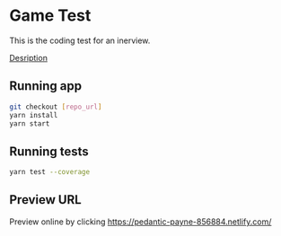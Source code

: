 # Game Test

This is the coding test for an inerview.

[Desription](./GamePoints_-_challenge.pdf)

## Running app

```bash
git checkout [repo_url]
yarn install
yarn start
```

## Running tests

```bash
yarn test --coverage
```

## Preview URL

Preview online by clicking https://pedantic-payne-856884.netlify.com/
